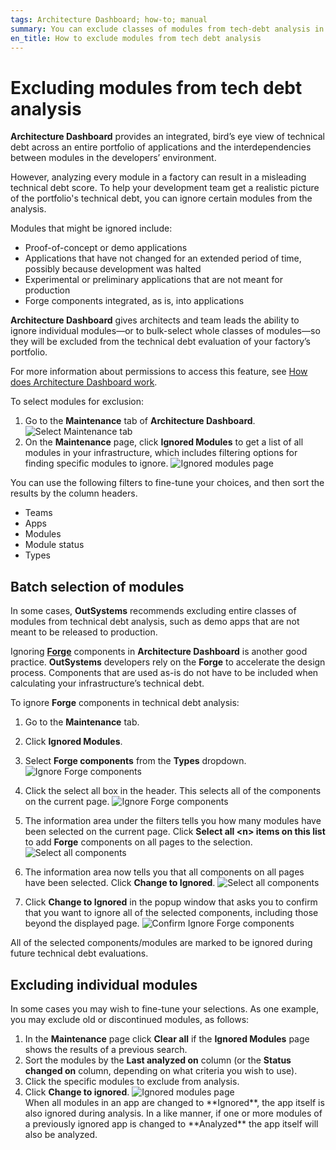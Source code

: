 ```yaml
---
tags: Architecture Dashboard; how-to; manual
summary: You can exclude classes of modules from tech-debt analysis in Architecture Dashboard.
en_title: How to exclude modules from tech debt analysis  
---
```


# Excluding modules from tech debt analysis

**Architecture Dashboard** provides an integrated, bird’s eye view of technical debt across an entire portfolio of applications and the interdependencies between modules in the developers’ environment.

However, analyzing every module in a factory can result in a misleading technical debt score. To help your development team get a realistic picture of the portfolio's technical debt, you can ignore certain modules from the analysis.

Modules that might be ignored include:

* Proof-of-concept or demo applications
* Applications that have not changed for an extended period of time, possibly because development was halted
* Experimental or preliminary applications that are not meant for production
* Forge components integrated, as is, into applications

**Architecture Dashboard** gives architects and team leads the ability to ignore individual modules—or to bulk-select whole classes of modules—so they will be excluded from the technical debt evaluation of your factory’s portfolio.

<div class="info" markdown="1">

For more information about permissions to access this feature, see [How does Architecture Dashboard work](https://success.outsystems.com/Documentation/11/Managing_the_Applications_Lifecycle/Manage_technical_debt/How_does_Architecture_Dashboard_work#Permissions).

</div>

To select modules for exclusion:

1. Go to the **Maintenance** tab of **Architecture Dashboard**.
    ![Select Maintenance tab](images/ad-autoclass-1.png)
1. On the **Maintenance** page, click **Ignored Modules** to get a list of all modules in your infrastructure, which includes filtering options for finding specific modules to ignore.
    ![Ignored modules page](images/ignored-modules-main-page-ad.png)

You can use the following filters to fine-tune your choices, and then sort the results by the column headers.

* Teams
* Apps
* Modules
* Module status
* Types


## Batch selection of modules

In some cases, **OutSystems** recommends excluding entire classes of modules from technical debt analysis, such as demo apps that are not meant to be released to production.

Ignoring **[Forge](https://www.outsystems.com/forge/)** components in **Architecture Dashboard** is another good practice. **OutSystems** developers rely on the **Forge** to accelerate the design process. Components that are used as-is do not have to be included when calculating your infrastructure’s technical debt.

To ignore **Forge** components in technical debt analysis:

1. Go to the **Maintenance** tab.
1. Click **Ignored Modules**.
1. Select **Forge components** from the **Types** dropdown.
    ![Ignore Forge components](images/ignore-forge-components-ad.png)
1. Click the select all box in the header. 
    This selects all of the components on the current page.
    ![Ignore Forge components](images/bulk-actions-ad.png)
1. The information area under the filters tells you how many modules have been selected on the current page. Click **Select all &lt;n> items on this list** to add **Forge** components on all pages to the selection.
    ![Select all components](images/select-all-ad.png)

1. The information area now tells you that all components on all pages have been selected. Click **Change to Ignored**. 
    ![Select all components](images/change-to-ignored-ad.png)
1. Click **Change to Ignored** in the popup window that asks you to confirm that you want to ignore all of the selected components, including those beyond the displayed page.
    ![Confirm Ignore Forge components](images/bulk-actions-confirm-ad.png)

All of the selected components/modules are marked to be ignored during future technical debt evaluations.


## Excluding individual modules

In some cases you may wish to fine-tune your selections. As one example, you may exclude old or discontinued modules, as follows:

1. In the **Maintenance** page click **Clear all** if the **Ignored Modules** page shows the results of a previous search.
1. Sort the modules by the **Last analyzed on** column (or the **Status changed on** column, depending on what criteria you wish to use).
1. Click the specific modules to exclude from analysis.
1. Click **Change to ignored**.
    ![Ignored modules page](images/individually-ignored-modules-ad.png)
    <div class="info" markdown="1">
    When all modules in an app are changed to **Ignored**, the app itself is also ignored during analysis. In a like manner, if one or more modules of a previously ignored app is changed to **Analyzed** the app itself will also be analyzed.
    </div>
